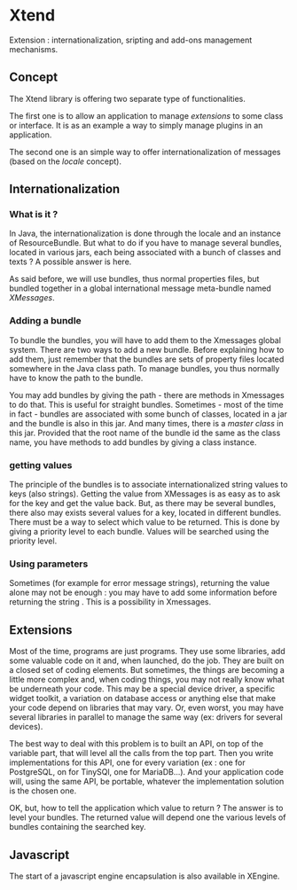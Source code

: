 # Xtend
Extension : internationalization, sripting and add-ons management mechanisms.

## Concept
The Xtend library is offering two separate type of functionalities.

The first one is to allow an application to manage *extensions* to some class or interface. It is as an example a way to simply manage plugins in an application.

The second one is an simple way to offer internationalization of messages (based on the *locale* concept).

## Internationalization
### What is it ?
In Java, the internationalization is done through the locale and an instance of ResourceBundle. But what to do if you have to manage several bundles, located in various jars, each being associated with a bunch of classes and texts ? A possible answer is here.

As said before, we will use bundles, thus normal properties files, but bundled together in a global international message meta-bundle named *XMessages*.

### Adding a bundle
To bundle the bundles, you will have to add them to the Xmessages global system. There are two ways to add a new bundle. Before explaining how to add them, just remember that the bundles are sets of property files located somewhere in the Java class path. To manage bundles, you thus normally have to know the path to the bundle.

You may add bundles by giving the path - there are methods in Xmessages to do that. This is useful for straight bundles. Sometimes - most of the time in fact - bundles are associated with some bunch of classes, located in a jar and the bundle is also in this jar. And many times, there is a *master class* in this jar. Provided that the root name of the bundle id the same as the class name, you have  methods to add bundles by giving a class instance.

### getting values
The principle of the bundles is to associate internationalized string values to keys (also strings). Getting the value from XMessages is as easy as to ask for the key and get the value back. But, as there may be several bundles, there also may exists several values for a key, located in different bundles. There must be a way to select which value to be returned.
This is done by giving a priority level to each bundle. Values will be searched using the priority level.

### Using parameters
Sometimes (for example for error message strings), returning the value alone may not be enough : you may have to add some information before returning the string . This is a possibility in Xmessages.

## Extensions
Most of the time, programs are just programs. They use some libraries, add some valuable code on it and, when launched, do the job. They are built on a closed set of coding elements.
But sometimes, the things are becoming a little more complex and, when coding things, you may not really know what be underneath your code. This may be a special device driver, a specific widget toolkit, a variation on database access or anything else that make your code depend on libraries that may vary. Or, even worst, you may have several libraries in parallel to manage the same way (ex: drivers for several devices).

The best way to deal with this problem is to built an API, on top of the variable part, that will level all the calls from the top part. Then you write implementations for this API, one for every variation (ex : one for PostgreSQL, on for TinySQl, one for MariaDB...). And your application code will, using the same API, be portable, whatever the implementation solution is the chosen one.

OK, but, how to tell the application which value to return ? The answer is to level your bundles. The returned value will depend one the various levels of bundles containing the searched key.

## Javascript
The start of a javascript engine encapsulation is also available in XEngine.
